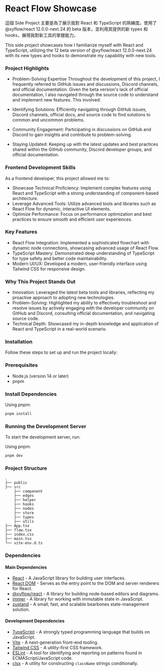 # React Flow Showcase

這個 Side Project 主要是為了展示我對 React 和 TypeScript 的熟練度。使用了 @xyflow/react 12.0.0-next.24 的 beta 版本，並利用其提供的新 types 和 hooks，展現我對新工具的掌握能力。

This side project showcases how I familiarize myself with React and TypeScript, utilizing the 12 beta version of @xyflow/react 12.0.0-next.24 with its new types and hooks to demonstrate my capability with new tools.

### Project Highlights

- Problem-Solving Expertise
  Throughout the development of this project, I frequently referred to GitHub issues and discussions, Discord channels, and official documentation. Given the beta version's lack of official documentation, I also navigated through the source code to understand and implement new features. This involved:

- Identifying Solutions: Efficiently navigating through GitHub issues, Discord channels, official docs, and source code to find solutions to common and uncommon problems.
- Community Engagement: Participating in discussions on GitHub and Discord to gain insights and contribute to problem-solving.
- Staying Updated: Keeping up with the latest updates and best practices shared within the GitHub community, Discord developer groups, and official documentation.

### Frontend Development Skills

As a frontend developer, this project allowed me to:

- Showcase Technical Proficiency: Implement complex features using React and TypeScript with a strong understanding of component-based architecture.
- Leverage Advanced Tools: Utilize advanced tools and libraries such as React Flow for dynamic, interactive UI elements.
- Optimize Performance: Focus on performance optimization and best practices to ensure smooth and efficient user experiences.

### Key Features

- React Flow Integration: Implemented a sophisticated flowchart with dynamic node connections, showcasing advanced usage of React Flow.
- TypeScript Mastery: Demonstrated deep understanding of TypeScript for type safety and better code maintainability.
- Modern UI/UX: Developed a modern, user-friendly interface using Tailwind CSS for responsive design.

### Why This Project Stands Out

- Innovation: Leveraged the latest beta tools and libraries, reflecting my proactive approach to adopting new technologies.
- Problem-Solving: Highlighted my ability to effectively troubleshoot and resolve issues by actively engaging with the developer community on GitHub and Discord, consulting official documentation, and navigating source code.
- Technical Depth: Showcased my in-depth knowledge and application of React and TypeScript in a real-world scenario.

### Installation

Follow these steps to set up and run the project locally:

### Prerequisites

- Node.js (version 14 or later)
- pnpm

### Install Dependencies

Using pnpm:

```bash
pnpm install
```

### Running the Development Server

To start the development server, run:

Using pnpm:

```bash
pnpm dev
```

### Project Structure

    .
    ├── public
    ├── src
        ├── component
        ├── edges
        ├── helper
        ├── hooks
        ├── nodes
        ├── store
        ├── types
        ├── utils
    ├── App.tsx
    ├── flow.tsx
    ├── index.css
    ├── main.tsx
    └── vite-env.d.ts

### Dependencies

#### Main Dependencies

- [React](https://reactjs.org/) - A JavaScript library for building user interfaces.
- [React DOM](https://reactjs.org/docs/react-dom.html) - Serves as the entry point to the DOM and server renderers for React.
- [@xyflow/react](https://reactflow.dev/) - A library for building node-based editors and diagrams.
- [immer](https://immerjs.github.io/immer/docs/introduction) - A library for working with immutable state in JavaScript.
- [zustand](https://zustand.surge.sh/) - A small, fast, and scalable bearbones state-management solution.

#### Development Dependencies

- [TypeScript](https://www.typescriptlang.org/) - A strongly typed programming language that builds on JavaScript.
- [Vite](https://vitejs.dev/) - A next-generation front-end tooling.
- [Tailwind CSS](https://tailwindcss.com/) - A utility-first CSS framework.
- [ESLint](https://eslint.org/) - A tool for identifying and reporting on patterns found in ECMAScript/JavaScript code.
- [clsx](https://github.com/lukeed/clsx) - A utility for constructing `className` strings conditionally.
